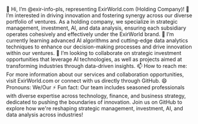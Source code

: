 👋 Hi, I’m @exir-info-pls, representing ExirWorld.com (Holding Company)!
👀 I’m interested in driving innovation and fostering synergy across our diverse portfolio of ventures. As a holding company, we specialize in strategic management, investment, AI, and data analysis, ensuring each subsidiary operates cohesively and effectively under the ExirWorld brand.
🌱 I’m currently learning advanced AI algorithms and cutting-edge data analytics techniques to enhance our decision-making processes and drive innovation within our ventures.
💞️ I’m looking to collaborate on strategic investment opportunities that leverage AI technologies, as well as projects aimed at transforming industries through data-driven insights.
📫 How to reach me: For more information about our services and collaboration opportunities, visit ExirWorld.com or connect with us directly through GitHub.
😄 Pronouns: We/Our
⚡ Fun fact: Our team includes seasoned professionals with diverse expertise across technology, finance, and business strategy, dedicated to pushing the boundaries of innovation.
Join us on GitHub to explore how we're reshaping strategic management, investment, AI, and data analysis across industries!

